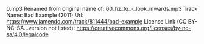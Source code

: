 0.mp3
Renamed from original name of: 60_hz_fq_-_look_inwards.mp3
Track Name: Bad Example (2011)
Url: https://www.jamendo.com/track/811444/bad-example
License Link (CC BY-NC-SA...version not listed): https://creativecommons.org/licenses/by-nc-sa/4.0/legalcode
